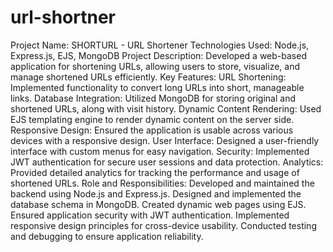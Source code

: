 # url-shortner
Project Name: SHORTURL - URL Shortener
Technologies Used: Node.js, Express.js, EJS, MongoDB
Project Description: Developed a web-based application for shortening URLs, allowing users to store, visualize, and manage shortened URLs efficiently.
Key Features:
URL Shortening: Implemented functionality to convert long URLs into short, manageable links.
Database Integration: Utilized MongoDB for storing original and shortened URLs, along with visit history.
Dynamic Content Rendering: Used EJS templating engine to render dynamic content on the server side.
Responsive Design: Ensured the application is usable across various devices with a responsive design.
User Interface: Designed a user-friendly interface with custom menus for easy navigation.
Security: Implemented JWT authentication for secure user sessions and data protection.
Analytics: Provided detailed analytics for tracking the performance and usage of shortened URLs.
Role and Responsibilities:
Developed and maintained the backend using Node.js and Express.js.
Designed and implemented the database schema in MongoDB.
Created dynamic web pages using EJS.
Ensured application security with JWT authentication.
Implemented responsive design principles for cross-device usability.
Conducted testing and debugging to ensure application reliability.

